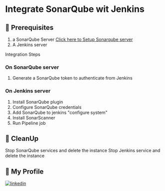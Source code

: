 # Integrate SonarQube wit Jenkins 

## 🧰 Prerequisites
1. a SonarQube Server [Click here to Setup Sonarqube server](https://github.com/HandsOnDevOpsTraining/docker-and-sonarqube-installation-in-aws)
2. A Jenkins server 


Integration Steps 

### On SonarQube server 

1. Generate a SonarQube token to authenticate from Jenkins

### On Jenkins server 

1. Install SonarQube plugin
1. Configure SonarQube credentials 
1. Add SonarQube to jenkins "configure system" 
1. Install SonarScanner
1. Run Pipeline job 


## 🧹 CleanUp  

   Stop SonarQube services and delete the instance
   Stop Jenkins service and delete the instance 

   
## 🔗 My Profile
[![linkedin](https://img.shields.io/badge/linkedin-0A66C2?style=for-the-badge&logo=linkedin&logoColor=white)](https://www.linkedin.com/in/madan-lanka-0368a9b)
